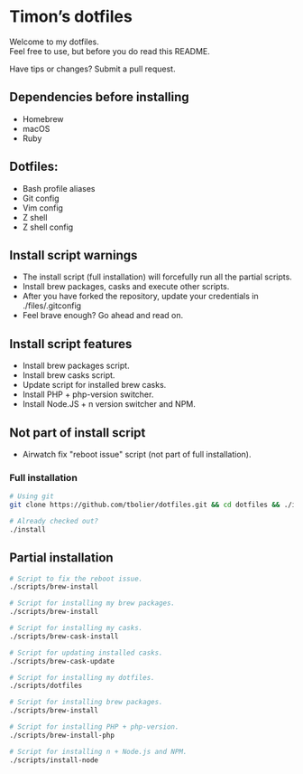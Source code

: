 # Timon’s dotfiles

Welcome to my dotfiles.<br />
Feel free to use, but before you do read this README.

Have tips or changes? Submit a pull request.

## Dependencies before installing
- Homebrew
- macOS
- Ruby

## Dotfiles:
- Bash profile aliases
- Git config
- Vim config
- Z shell
- Z shell config

## Install script warnings
- The install script (full installation) will forcefully run all the partial scripts.
- Install brew packages, casks and execute other scripts.
- After you have forked the repository, update your credentials in ./files/.gitconfig
- Feel brave enough? Go ahead and read on.

## Install script features
- Install brew packages script.
- Install brew casks script.
- Update script for installed brew casks.
- Install PHP + php-version switcher.
- Install Node.JS + n version switcher and NPM.

## Not part of install script
- Airwatch fix "reboot issue" script (not part of full installation).

### Full installation
```bash
# Using git
git clone https://github.com/tbolier/dotfiles.git && cd dotfiles && ./install

# Already checked out?
./install
```

## Partial installation

```bash
# Script to fix the reboot issue.
./scripts/brew-install

# Script for installing my brew packages.
./scripts/brew-install

# Script for installing my casks.
./scripts/brew-cask-install

# Script for updating installed casks.
./scripts/brew-cask-update

# Script for installing my dotfiles.
./scripts/dotfiles

# Script for installing brew packages.
./scripts/brew-install

# Script for installing PHP + php-version.
./scripts/brew-install-php

# Script for installing n + Node.js and NPM.
./scripts/install-node
```